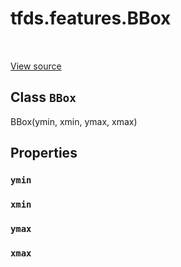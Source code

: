 <div itemscope itemtype="http://developers.google.com/ReferenceObject">
<meta itemprop="name" content="tfds.features.BBox" />
<meta itemprop="path" content="Stable" />
<meta itemprop="property" content="ymin"/>
<meta itemprop="property" content="xmin"/>
<meta itemprop="property" content="ymax"/>
<meta itemprop="property" content="xmax"/>
</div>

# tfds.features.BBox

<table class="tfo-notebook-buttons tfo-api" align="left">
</table>

<a target="_blank" href="https://github.com/tensorflow/datasets/tree/master/tensorflow_datasets/core/features/bounding_boxes.py">View
source</a>

## Class `BBox`

BBox(ymin, xmin, ymax, xmax)

<!-- Placeholder for "Used in" -->

## Properties

<h3 id="ymin"><code>ymin</code></h3>

<h3 id="xmin"><code>xmin</code></h3>

<h3 id="ymax"><code>ymax</code></h3>

<h3 id="xmax"><code>xmax</code></h3>
